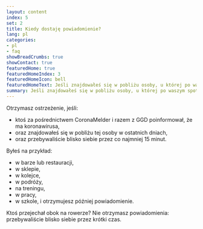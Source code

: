 ```yaml
---
layout: content
index: 5
set: 2
title: Kiedy dostaję powiadomienie?
lang: pl
categories:
- pl
- faq
showBreadCrumbs: true
showContact: true
featuredHome: true
featuredHomeIndex: 3
featuredHomeIcon: bell
featuredHomeText: Jeśli znajdowałeś się w pobliżu osoby, u której po waszym spotkaniu wykryto koronawirusa.
summary: Jeśli znajdowałeś się w pobliżu osoby, u której po waszym spotkaniu, wykryto koronawirusa. 
---
```


Otrzymasz ostrzeżenie, jeśli:
* ktoś za pośrednictwem CoronaMelder i razem z GGD poinformował, że ma koronawirusa,
* oraz znajdowałeś się w pobliżu tej osoby w ostatnich dniach,
* oraz przebywaliście blisko siebie przez co najmniej 15 minut.

Byłeś na przykład:
* w barze lub restauracji,
* w sklepie,
* w kolejce,
* w podróży,
* na treningu,
* w pracy,
* w szkole,
i otrzymujesz później powiadomienie.

Ktoś przejechał obok na rowerze? Nie otrzymasz powiadomienia: przebywaliście blisko siebie przez krótki czas.
